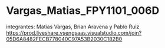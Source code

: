 # Vargas_Matias_FPY1101_006D
integrantes: Matias Vargas, Brian Aravena y Pablo Ruiz
https://prod.liveshare.vsengsaas.visualstudio.com/join?05D6A8482FECB778040C97A53B2030C182B0
